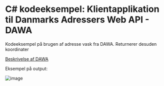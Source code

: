 ﻿C# kodeeksempel: Klientapplikation til Danmarks Adressers Web API - DAWA 
======

Kodeeksempel på brugen af adresse vask fra DAWA. Returnerer desuden koordinater

[Beskrivelse af DAWA](http://dawa.aws.dk)

Eksempel på output:

![image](https://user-images.githubusercontent.com/30802073/117632050-27b2f500-b17d-11eb-8651-66f8c6119806.png)
